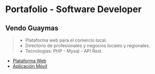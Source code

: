 # Portafolio - Software Developer

## Vendo Guaymas
> - Plataforma web para el comercio local.
> - Directorio de profesionales y negocios locales y regionales.
> - Tecnologias: PHP - Mysql - API Rest.
- [Plataforma Web](http://vendoguaymas.com/index.php)
- [Aplicación Móvil]()

